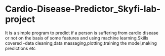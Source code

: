 # Cardio-Disease-Predictor_Skyfi-lab-project
It is a simple program to predict if a person is suffering from cardio disease or not on the basis of some features and using machine learning.Skills covered -data cleaning,data massaging,plotting,training the model,making predictions etc

